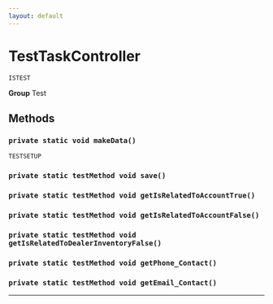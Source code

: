 ```yaml
---
layout: default
---
```

# TestTaskController

`ISTEST`



**Group** Test

## Methods
### `private static void makeData()`

`TESTSETUP`
### `private static testMethod void save()`
### `private static testMethod void getIsRelatedToAccountTrue()`
### `private static testMethod void getIsRelatedToAccountFalse()`
### `private static testMethod void getIsRelatedToDealerInventoryFalse()`
### `private static testMethod void getPhone_Contact()`
### `private static testMethod void getEmail_Contact()`
---
